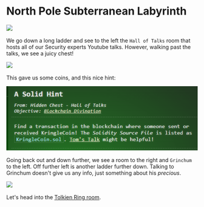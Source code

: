 # North Pole Subterranean Labyrinth

![](3-labyrinthladder.png)

We go down a long ladder and see to the left the `Hall of Talks` room that hosts all of our Security experts Youtube talks. However, walking past the talks, we see a juicy chest!

![](3-talkchest.png)

This gave us some coins, and this nice hint:

![](../pics/hints/solidhint.png)

Going back out and down further, we see a room to the right and `Grinchum` to the left. Off further left is another ladder further down. Talking to Grinchum doesn't give us any info, just something about his *precious*.

![](3-labyrinthladder2.png)

Let's head into the [Tolkien Ring room](../3-rings/1-tolkien/1-tolkien.md).